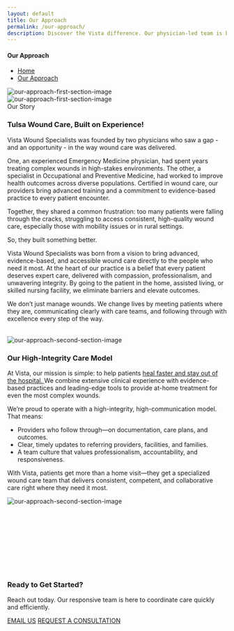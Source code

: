 ```yaml
---
layout: default
title: Our Approach
permalink: /our-approach/
description: Discover the Vista difference. Our physician-led team is built on integrity and a mission to provide accessible, high-communication wound care right where you are.
---
```


<section
  class="breadcrumbs hero-bg"
  style="
    background-image: url('{{ site.baseurl }}/assets/img/our-approach-top-image.png');
    background-size: cover;
    /* background-position: center; */
  "
>
  <div class="container">
    <div class="row">
      <!-- Breadcrumb-Content -->
      <div class="col-lg-6 offset-lg-3 col-12">
        <div class="breadcrumb-content">
          <h4>Our Approach</h4>
          <ul class="breadcrumb-menu">
            <li>
              <a href="{{ site.baseurl }}/">Home</a><i class="far fa-angle-double-right"></i>
            </li>
            <li><a href="#">Our Approach</a></li>
          </ul>
        </div>
      </div>
    </div>
  </div>
</section>

<section class="about-area">
  <div class="container">
    <div class="row">
      <!-- About Image -->
      <div
        class="col-lg-6 col-12 wow fadeInLeft mobile-about-image"
        data-wow-delay="0.1s"
      >
        <div class="about-image-content">
          <div class="about-img">
            <img
              src="{{'/assets/img/our-approach-first.png' | relative_url}}"
              alt="our-approach-first-section-image"
              class="img-fluid"
            />
          </div>
        </div>
      </div>
      <div
        class="col-lg-6 col-12 wow fadeInLeft desktop-about-image"
        data-wow-delay="0.1s"
      >
        <div class="about-image-content">
          <img
            src="{{'/assets/img/about-image-desktop.png' | relative_url}}"
            alt="our-approach-first-section-image"
            class="img-fluid"
          />
        </div>
      </div>
      <!-- End About Image -->
      <!-- About Content -->
      <div class="col-lg-6 col-12 wow fadeInRight" data-wow-delay="0.2s">
        <div class="about-content">
          <div class="about-c-title">
            <span>Our Story</span>
            <h3>Tulsa Wound Care, Built on Experience!</h3>
            <p>
              Vista Wound Specialists was founded by two physicians who saw a
              gap - and an opportunity - in the way wound care was delivered.
            </p>
            <p>
              One, an experienced Emergency Medicine physician, had spent years
              treating complex wounds in high-stakes environments. The other, a
              specialist in Occupational and Preventive Medicine, had worked to
              improve health outcomes across diverse populations. Certified in wound care, our providers bring advanced training and a commitment to evidence-based practice to every patient encounter.
            </p>
            <p>
              Together, they shared a common frustration: too many patients were
              falling through the cracks, struggling to access consistent,
              high-quality wound care, especially those with mobility issues or
              in rural settings.
            </p>
            <p>So, they built something better.</p>
            <p>
              Vista Wound Specialists was born from a vision to bring advanced,
              evidence-based, and accessible wound care directly to the people
              who need it most. At the heart of our practice is a belief that
              every patient deserves expert care, delivered with compassion,
              professionalism, and unwavering integrity. By going to the patient
              in the home, assisted living, or skilled nursing facility, we
              eliminate barriers and elevate outcomes.
            </p>
            <p>
              We don’t just manage wounds. We change lives by meeting patients
              where they are, communicating clearly with care teams, and
              following through with excellence every step of the way.
            </p>
          </div>
        </div>
        <!-- <div class="our-approach-contact-section">
          <div class="h-menu-right-mobile">
            <a href="tel:+1(918)505-2956" class="theme-btn-mobile-our-approach"
              >Call Now!</a
            >
          </div>
          <div class="h-menu-right">
            <a href="mailto:contact@vistawound.com" class="theme-btn-right"
              >Contact Us!</a
            >
          </div> -->
        <!-- </div> -->
      </div>
    </div>
  </div>
</section>

<section class="our-mission-area" style="padding-top: 18px;">
  <div class="container">
    <div class="row">
      <div class="mission-img-mobile">
        <img
          src="{{'/assets/img/our-approach-second.jpg' | relative_url}}"
          alt="our-approach-second-section-image"
          class="img-fluid"
        />
      </div>
      <!-- Mission Content -->
      <div class="col-lg-6 col-12 wow fadeInLeft" data-wow-delay="0.1s">
        <div class="mission-content">
          <div class="mission-c-top">
            <!-- <span>Our Mission</span> -->
            <h3>Our High-Integrity Care Model</h3>
            <p>
              At Vista, our mission is simple: to help patients
              <a href="/faq.html" class="about-links"
                >heal faster and stay out of the hospital.
              </a>
              We combine extensive clinical experience with evidence-based
              practices and leading-edge tools to provide at-home treatment for
              even the most complex wounds.
            </p>
            <p class="mt-3">
              We’re proud to operate with a high-integrity, high-communication
              model. That means:
            </p>
          </div>
          <ul class="mission-c-list">
            <li>
              <i class="far fa-check-circle"></i>Providers who follow through—on
              documentation, care plans, and outcomes.
            </li>
            <li>
              <i class="far fa-check-circle"></i>Clear, timely updates to
              referring providers, facilities, and families.
            </li>
            <li>
              <i class="far fa-check-circle"></i>A team culture that values
              professionalism, accountability, and responsiveness.
            </li>
          </ul>
          <p class="mt-3">
            With Vista, patients get more than a home visit—they get a
            specialized wound care team that delivers consistent, competent, and
            collaborative care right where they need it most.
          </p>
        </div>
      </div>
      <!-- Mission Image -->
      <div class="col-lg-6 col-12 wow fadeInRight" data-wow-delay="0.2s">
        <div class="mission-img">
          <img
            src="{{'/assets/img/our-approach-second.jpg' | relative_url}}"
            alt="our-approach-second-section-image"
            class="img-fluid"
          />
        </div>
      </div>
    </div>
  </div>
</section>

<section class="news-letter-area newsletter-bg"  style="background-image: url('{{ site.baseurl }}/assets/img/ready-to-started.png'); padding: 150px 0; background-size: cover; background-position: center; background-repeat: no-repeat;">
  <div class="container">
    <div class="row align-items-center">
      <div class="col-lg-6 col-12 wow fadeInLeft" data-wow-delay="0.1s">
        <div class="news-letter-content">
          <h3>Ready to Get Started?</h3>
          <p>
            Reach out today. Our responsive team is here to coordinate care
            quickly and efficiently.
          </p>
        </div>
      </div>
      <div class="col-lg-6 col-12 wow fadeInRight" data-wow-delay="0.2s">
        <div
          class="hero-button d-flex gap-3 justify-content-lg-end justify-content-center mt-3 mt-lg-0"
        >
          <a href="mailto:contact@vistawound.com" class="theme-btn">EMAIL US</a>
          <a href="{{ site.baseurl }}/contact-us/" class="theme-btn">REQUEST A CONSULTATION</a>
        </div>
      </div>
    </div>
  </div>
</section>
